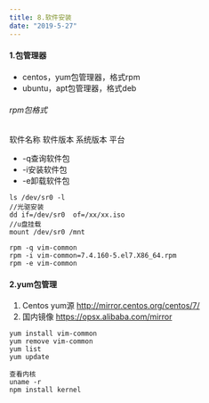 ```yaml
---
title: 8.软件安装
date: "2019-5-27"
---
```


#### 1.包管理器
- centos，yum包管理器，格式rpm
- ubuntu，apt包管理器，格式deb

###### rpm包格式
软件名称 软件版本 系统版本 平台

- -q查询软件包
- -i安装软件包
- -e卸载软件包


```
ls /dev/sr0 -l
//光驱安装
dd if=/dev/sr0  of=/xx/xx.iso
//u盘挂载
mount /dev/sr0 /mnt

rpm -q vim-common
rpm -i vim-common=7.4.160-5.el7.X86_64.rpm
rpm -e vim-common
```

#### 2.yum包管理
1. Centos yum源
http://mirror.centos.org/centos/7/
1. 国内镜像
https://opsx.alibaba.com/mirror

```
yum install vim-common
yum remove vim-common
yum list
yum update
```

```
查看内核
uname -r
npm install kernel
```